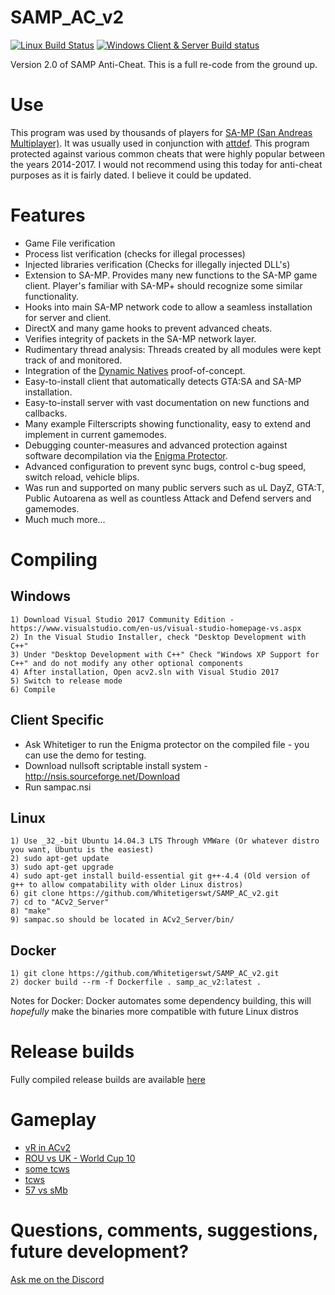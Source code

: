 SAMP_AC_v2
==========
[![Linux Build Status](https://travis-ci.com/Whitetigerswt/SAMP_AC_v2.svg?token=ENM294yxGXvxxZbK9fRC&branch=master)](https://travis-ci.com/Whitetigerswt/SAMP_AC_v2)
[![Windows Client & Server Build status](https://ci.appveyor.com/api/projects/status/5r4js85l3k1m5gl0?svg=true)](https://ci.appveyor.com/project/Whitetigerswt/samp-ac-v2)

Version 2.0 of SAMP Anti-Cheat. This is a full re-code from the ground up.

Use
========== 
This program was used by thousands of players for [SA-MP (San Andreas Multiplayer)](http://www.sa-mp.com). It was usually used in conjunction with [attdef](https://github.com/Whitetigerswt/attdef). This program protected against various common cheats that were highly popular between the years 2014-2017. I would not recommend using this today for anti-cheat purposes as it is fairly dated. I believe it could be updated.

Features
==========
- Game File verification
- Process list verification (checks for illegal processes)
- Injected libraries verification (Checks for illegally injected DLL's)
- Extension to SA-MP. Provides many new functions to the SA-MP game client. Player's familiar with SA-MP+ should recognize some similar functionality.
- Hooks into main SA-MP network code to allow a seamless installation for server and client.
- DirectX and many game hooks to prevent advanced cheats.
- Verifies integrity of packets in the SA-MP network layer.
- Rudimentary thread analysis: Threads created by all modules were kept track of and monitored.
- Integration of the [Dynamic Natives](https://github.com/Whitetigerswt/Dynamic_Natives) proof-of-concept.
- Easy-to-install client that automatically detects GTA:SA and SA-MP installation.
- Easy-to-install server with vast documentation on new functions and callbacks.
- Many example Filterscripts showing functionality, easy to extend and implement in current gamemodes.
- Debugging counter-measures and advanced protection against software decompilation via the [Enigma Protector](https://www.enigmaprotector.com/en/about.html).
- Advanced configuration to prevent sync bugs, control c-bug speed, switch reload, vehicle blips.
- Was run and supported on many public servers such as uL DayZ, GTA:T, Public Autoarena as well as countless Attack and Defend servers and gamemodes.
- Much much more...

Compiling
==========

Windows
----------
```
1) Download Visual Studio 2017 Community Edition - https://www.visualstudio.com/en-us/visual-studio-homepage-vs.aspx
2) In the Visual Studio Installer, check "Desktop Development with C++"
3) Under "Desktop Development with C++" Check "Windows XP Support for C++" and do not modify any other optional components
4) After installation, Open acv2.sln with Visual Studio 2017
5) Switch to release mode
6) Compile
```

Client Specific
----------
* Ask Whitetiger to run the Enigma protector on the compiled file - you can use the demo for testing.
* Download nullsoft scriptable install system - http://nsis.sourceforge.net/Download
* Run sampac.nsi

Linux
----------
```
1) Use _32_-bit Ubuntu 14.04.3 LTS Through VMWare (Or whatever distro you want, Ubuntu is the easiest)
2) sudo apt-get update
3) sudo apt-get upgrade 
4) sudo apt-get install build-essential git g++-4.4 (Old version of g++ to allow compatability with older Linux distros)
6) git clone https://github.com/Whitetigerswt/SAMP_AC_v2.git
7) cd to "ACv2_Server"
8) "make"
9) sampac.so should be located in ACv2_Server/bin/
```

Docker
---------
```
1) git clone https://github.com/Whitetigerswt/SAMP_AC_v2.git
2) docker build --rm -f Dockerfile . samp_ac_v2:latest .
```

Notes for Docker:
Docker automates some dependency building, this will *hopefully* make the binaries more compatible with future Linux distros 

Release builds
==========
Fully compiled release builds are available [here](https://whitetigerswt.github.io/SAMP_AC_v2/)

Gameplay
==========
- [vR in ACv2](https://www.youtube.com/watch?v=s4iZh54WLR4)
- [ROU vs UK - World Cup 10](https://www.youtube.com/watch?v=f9ZTRq6rtTU)
- [some tcws](https://www.youtube.com/watch?v=Bso6Fe4ymPs)
- [tcws](https://www.youtube.com/watch?v=H4mXAnNt2FQ)
- [57 vs sMb](https://www.youtube.com/watch?v=nndvDC-y2i0)


Questions, comments, suggestions, future development?
===========
[Ask me on the Discord](https://discord.gg/3NS5dMB)

